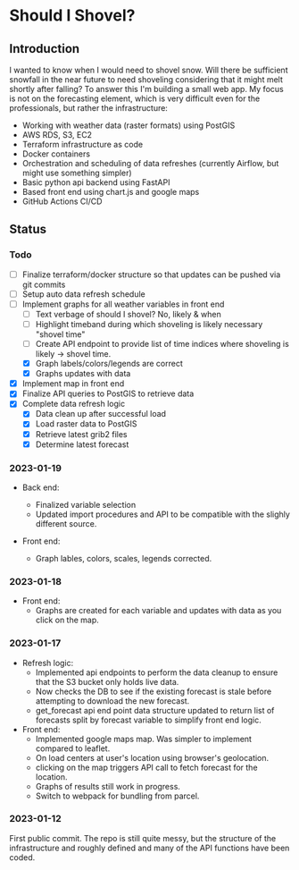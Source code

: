 # Should I Shovel?

## Introduction
I wanted to know when I would need to shovel snow. Will there be sufficient snowfall in the near future to need shoveling considering that it might melt shortly after falling?
To answer this I'm building a small web app. My focus is not on the forecasting element, which is very difficult even for the professionals, but rather the infrastructure:
* Working with weather data (raster formats) using PostGIS
* AWS RDS, S3, EC2
* Terraform infrastructure as code
* Docker containers
* Orchestration and scheduling of data refreshes (currently Airflow, but might use something simpler)
* Basic python api backend using FastAPI
* Based front end using chart.js and google maps
* GitHub Actions CI/CD

## Status

### Todo
- [ ] Finalize terraform/docker structure so that updates can be pushed via git commits
- [ ] Setup auto data refresh schedule
- [ ] Implement graphs for all weather variables in front end
    - [ ] Text verbage of should I shovel? No, likely & when
    - [ ] Highlight timeband during which shoveling is likely necessary "shovel time"
    - [ ] Create API endpoint to provide list of time indices where shoveling is likely -> shovel time.
    - [x] Graph labels/colors/legends are correct
    - [x] Graphs updates with data
- [x] Implement map in front end
- [x] Finalize API queries to PostGIS to retrieve data
- [x] Complete data refresh logic
    - [x] Data clean up after successful load
    - [x] Load raster data to PostGIS
    - [x] Retrieve latest grib2 files
    - [x] Determine latest forecast

### 2023-01-19
* Back end:
    * Finalized variable selection
    * Updated import procedures and API to be compatible with the slighly different source.

* Front end:
    * Graph lables, colors, scales, legends corrected.

### 2023-01-18
* Front end:
    * Graphs are created for each variable and updates with data as you click on the map.

### 2023-01-17
* Refresh logic:
    * Implemented api endpoints to perform the data cleanup to ensure that the S3 bucket only holds live data.
    * Now checks the DB to see if the existing forecast is stale before attempting to download the new forecast.
    * get_forecast api end point data structure updated to return list of forecasts split by forecast variable to simplify front end logic.
* Front end:
    * Implemented google maps map. Was simpler to implement compared to leaflet.
    * On load centers at user's location using browser's geolocation.
    * clicking on the map triggers API call to fetch forecast for the location.
    * Graphs of results still work in progress.
    * Switch to webpack for bundling from parcel.
### 2023-01-12
First public commit. The repo is still quite messy, but the structure of the infrastructure and roughly defined and many of the API functions have been coded.

